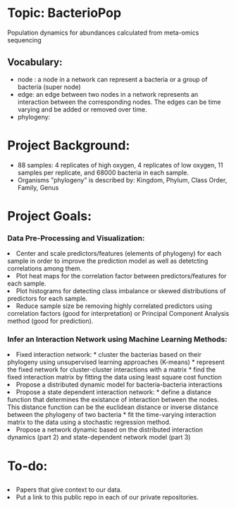 # Topic: BacterioPop
Population dynamics for abundances calculated from meta-omics sequencing
## Vocabulary: 
* node : a node in a network can represent a bacteria or a group of bacteria (super node)
* edge: an edge between two nodes in a network represents an interaction between the corresponding nodes. The edges can be time varying and be added or removed over time. 
* phylogeny: 
# Project Background:
* 88 samples: 4 replicates of high oxygen, 4 replicates of low oxygen, 11 samples per replicate, and 68000 bacteria in each sample. 
* Organisms "phylogeny" is described by: Kingdom, Phylum, Class	Order, Family, Genus

# Project Goals: 
### Data Pre-Processing and Visualization: <ol type = "1">
<li> Center and scale predictors/features (elements of phylogeny) for each sample in order to improve the prediction model as well as detetcting correlations among them. </li>
<li> Plot heat maps for the correlation factor between predictors/features for each sample. </li> 
<li> Plot histograms for detecting class imbalance or skewed distributions of predictors for each sample. </li> 
<li> Reduce sample size be removing highly correlated predictors using correlation factors (good for interpretation) or Principal Component Analysis method (good for prediction). </li> </ol>

### Infer an Interaction Network using Machine Learning Methods:<ol type = "1">
<li> Fixed interaction network:
    * cluster the bacterias based on their phylogeny using unsupervised learning approaches (K-means)
    * represent the fixed network for cluster-cluster interactions with a matrix
    * find the fixed interaction matrix by fitting the data using least square cost function </li> 
<li> Propose a distributed dynamic model for bacteria-bacteria interactions </li> 
<li> Propose a state dependent interaction network:
    * define a distance function that determines the existance of interaction between the nodes. This distance function can be the euclidean distance or inverse distance between the phylogeny of two bacteria
    * fit the time-varying interaction matrix to the data using a stochastic regression method. </li> 
<li> Propose a network dynamic based on the distributed interaction dynamics (part 2) and state-dependent network model (part 3) </li></ol> 

# To-do: <ol type = "1">
<li> Papers that give context to our data. </li> 
<li> Put a link to this public repo in each of our private repositories. </li> 
</ol>
